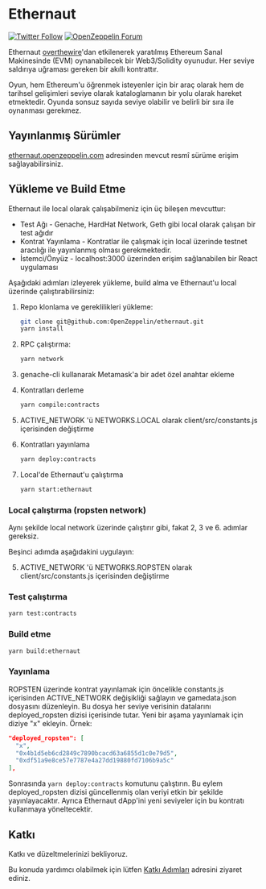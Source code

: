 # Ethernaut
 
[![Twitter Follow](https://img.shields.io/twitter/follow/OpenZeppelin?style=plastic&logo=twitter)](https://twitter.com/OpenZeppelin)
[![OpenZeppelin Forum](https://img.shields.io/badge/Ethernaut%20Forum%20-discuss-blue?style=plastic&logo=discourse)](https://forum.openzeppelin.com/tag/ethernaut)

Ethernaut [overthewire](https://overthewire.org)'dan etkilenerek yaratılmış Ethereum Sanal Makinesinde (EVM) oynanabilecek bir Web3/Solidity oyunudur. Her seviye saldırıya uğraması gereken bir akıllı kontrattır.

Oyun, hem Ethereum'u öğrenmek isteyenler için bir araç olarak hem de tarihsel gelişimleri seviye olarak kataloglamanın bir yolu olarak hareket etmektedir. Oyunda sonsuz sayıda seviye olabilir ve belirli bir sıra ile oynanması gerekmez.

## Yayınlanmış Sürümler

[ethernaut.openzeppelin.com](https://ethernaut.openzeppelin.com) adresinden mevcut resmî sürüme erişim sağlayabilirsiniz.

## Yükleme ve Build Etme

Ethernaut ile local olarak çalışabilmeniz için üç bileşen mevcuttur:

- Test Ağı - Genache, HardHat Network, Geth gibi local olarak çalışan bir test ağıdır
- Kontrat Yayınlama - Kontratlar ile çalışmak için local üzerinde testnet aracılığı ile yayınlanmış olması gerekmektedir.
- İstemci/Önyüz - localhost:3000 üzerinden erişim sağlanabilen bir React uygulaması

Aşağıdaki adımları izleyerek yükleme, build alma ve Ethernaut'u local üzerinde çalıştırabilirsiniz:

1. Repo klonlama ve gereklilikleri yükleme:

    ```bash
    git clone git@github.com:OpenZeppelin/ethernaut.git
    yarn install
    ```
2. RPC çalıştırma:

    ```bash
    yarn network
    ```
3. genache-cli kullanarak Metamask'a bir adet özel anahtar ekleme

4. Kontratları derleme

    ```bash
    yarn compile:contracts
    ```
5. ACTIVE_NETWORK 'ü NETWORKS.LOCAL olarak client/src/constants.js içerisinden değiştirme
6. Kontratları yayınlama

    ```bash
    yarn deploy:contracts
    ```

7. Local'de Ethernaut'u çalıştırma

    ```bash
    yarn start:ethernaut
    ```

### Local çalıştırma (ropsten network)

Aynı şekilde local network üzerinde çalıştırır gibi, fakat 2, 3 ve 6. adımlar gereksiz.

Beşinci adımda aşağıdakini uygulayın:

5. ACTIVE_NETWORK 'ü NETWORKS.ROPSTEN olarak client/src/constants.js içerisinden değiştirme

### Test çalıştırma

```bash
yarn test:contracts
```

### Build etme

```bash
yarn build:ethernaut
```

### Yayınlama

ROPSTEN üzerinde kontrat yayınlamak için öncelikle constants.js içerisinden ACTIVE_NETWORK değişikliği sağlayın ve gamedata.json dosyasını düzenleyin. Bu dosya her seviye verisinin datalarını deployed_ropsten dizisi içerisinde tutar. Yeni bir aşama yayınlamak için diziye "x" ekleyin. Örnek:


```json
"deployed_ropsten": [
  "x",
  "0x4b1d5eb6cd2849c7890bcacd63a6855d1c0e79d5",
  "0xdf51a9e8ce57e7787e4a27dd19880fd7106b9a5c"
],
```
Sonrasında `yarn deploy:contracts` komutunu çalıştırın. Bu eylem deployed_ropsten dizisi güncellenmiş olan veriyi etkin bir şekilde yayınlayacaktır. Ayrıca Ethernaut dApp'ini yeni seviyeler için bu kontratı kullanmaya yöneltecektir.

## Katkı

Katkı ve düzeltmelerinizi bekliyoruz.

Bu konuda yardımcı olabilmek için lütfen [Katkı Adımları](./CONTRIBUTING.md) adresini ziyaret ediniz.

